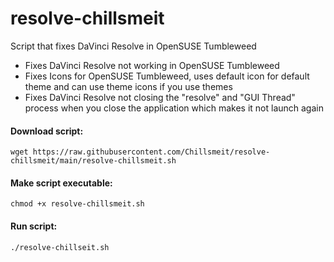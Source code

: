 # resolve-chillsmeit
Script that fixes DaVinci Resolve in OpenSUSE Tumbleweed

- Fixes DaVinci Resolve not working in OpenSUSE Tumbleweed
- Fixes Icons for OpenSUSE Tumbleweed, uses default icon for default theme and can use theme icons if you use themes
- Fixes DaVinci Resolve not closing the "resolve" and "GUI Thread" process when you close the application which makes it not launch again
#### Download script:
```
wget https://raw.githubusercontent.com/Chillsmeit/resolve-chillsmeit/main/resolve-chillsmeit.sh
```

#### Make script executable:
```
chmod +x resolve-chillsmeit.sh
```

#### Run script:
```
./resolve-chillseit.sh
```
